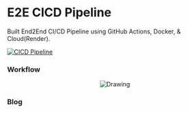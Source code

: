E2E CICD Pipeline
==============================

Built End2End CI/CD Pipeline using GitHub Actions, Docker, & Cloud(Render).

[![CICD Pipeline](https://github.com/ronylpatil/cicd/actions/workflows/cicd.yaml/badge.svg)](https://github.com/ronylpatil/cicd/actions/workflows/cicd.yaml)

<H3>Workflow</H3>
<p align = "center">
  <img class="center" src = "https://github.com/ronylpatil/cicd/blob/main/workflow/flow.png" alt = "Drawing">
</p>

<H3>Blog</H3>

